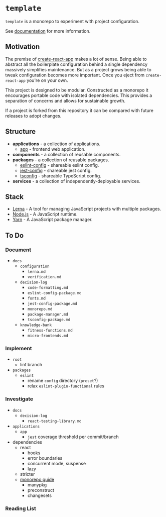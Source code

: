 # `template`

`template` is a monorepo to experiment with project configuration.

See [documentation](docs/index.md) for more information.

## Motivation

The premise of [create-react-app](https://create-react-app.dev/) makes a lot of sense.
Being able to abstract all the boilerplate configuration behind a single dependency massively simplifies maintenance.
But as a project grows being able to tweak configuration becomes more important.
Once you eject from `create-react-app` you're on your own.

This project is designed to be modular.
Constructed as a monorepo it encourages portable code with isolated dependencies.
This provides a separation of concerns and allows for sustainable growth.

If a project is forked from this repository it can be compared with future releases to adopt changes.

## Structure

- **applications** - a collection of applications.
  - [app](applications/app/README.md) - frontend web application.
- **components** - a collection of reusable components.
- **packages** - a collection of reusable packages.
  - [eslint-config](packages/eslint-config/README.md) - shareable eslint config.
  - [jest-config](packages/jest-config/README.md) - shareable jest config.
  - [tsconfig](packages/tsconfig/README.md) - shareable TypeScript config.
- **services** - a collection of independently-deployable services.

## Stack

- [Lerna](https://lerna.js.org/) - A tool for managing JavaScript projects with multiple packages.
- [Node.js](https://nodejs.org/) - A JavaScript runtime.
- [Yarn](https://yarnpkg.com/) - A JavaScript package manager.

## To Do

### Document

- `docs`
  - `configuration`
    - `lerna.md`
    - `verification.md`
  - `decision-log`
    - `code-formatting.md`
    - `eslint-config-package.md`
    - `fonts.md`
    - `jest-config-package.md`
    - `monorepo.md`
    - `package-manager.md`
    - `tsconfig-package.md`
  - `knowledge-bank`
    - `fitness-functions.md`
    - `micro-frontends.md`

### Implement

- `root`
  - lint branch
- `packages`
  - `eslint`
    - rename `config` directory (`preset`?)
    - relax `eslint-plugin-functional` rules

### Investigate

- `docs`
  - `decision-log`
    - `react-testing-library.md`
- `applications`
  - `app`
    - `jest` coverage threshold per commit/branch
- dependencies
  - react
    - hooks
    - error boundaries
    - concurrent mode, suspense
    - lazy
  - stricter
  - [monorepo guide](monorepo.guide)
    - manypkg
    - preconstruct
    - changesets

### Reading List

